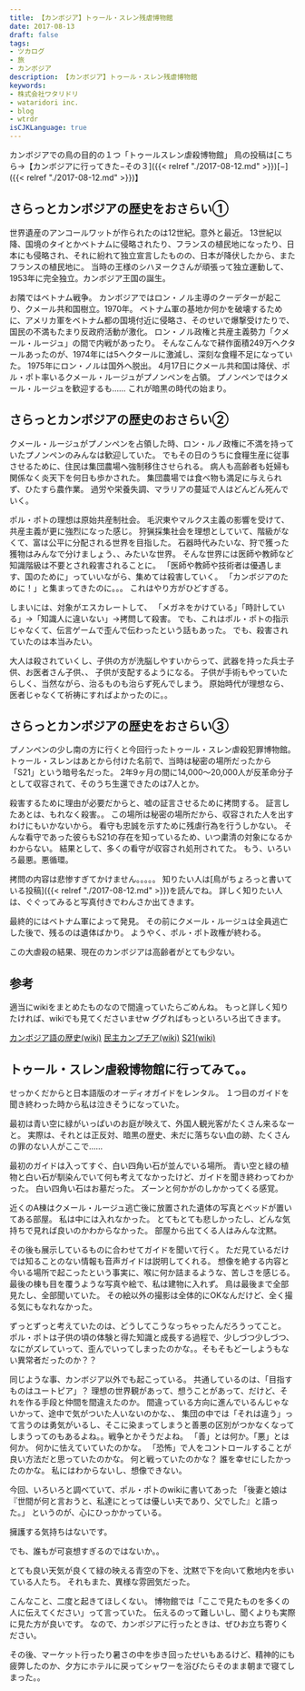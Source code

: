 ```yaml
---
title: 【カンボジア】トゥール・スレン残虐博物館
date: 2017-08-13
draft: false
tags:
- ツカログ
- 旅
- カンボジア
description: 【カンボジア】トゥール・スレン残虐博物館
keywords:
- 株式会社ワタリドリ
- wataridori inc.
- blog
- wtrdr
isCJKLanguage: true
---
```

カンボジアでの鳥の目的の１つ「トゥールスレン虐殺博物館」
鳥の投稿は[こちら→【カンボジアに行ってきた−その３]({{< relref "./2017-08-12.md" >}})[−]({{< relref "./2017-08-12.md" >}})】

## さらっとカンボジアの歴史をおさらい①
世界遺産のアンコールワットが作られたのは12世紀。意外と最近。
13世紀以降、国境のタイとかベトナムに侵略されたり、フランスの植民地になったり、日本にも侵略され、それに紛れて独立宣言したものの、日本が降伏したから、またフランスの植民地に。
当時の王様のシハヌークさんが頑張って独立運動して、1953年に完全独立。カンボジア王国の誕生。

お隣ではベトナム戦争。
カンボジアではロン・ノル主導のクーデターが起こり、クメール共和国樹立。1970年。
ベトナム軍の基地か何かを破壊するために、アメリカ軍をベトナム都の国境付近に侵略さ、そのせいで爆撃受けたりで、国民の不満もたまり反政府活動が激化。
ロン・ノル政権と共産主義勢力「クメール・ルージュ」の間で内戦があったり。
そんなこんなで耕作面積249万ヘクタールあったのが、1974年には5ヘクタールに激減し、深刻な食糧不足になっていた。
1975年にロン・ノルは国外へ脱出。
4月17日にクメール共和国は降伏、ポル・ポト率いるクメール・ルージュがプノンペンを占領。
プノンペンではクメール・ルージュを歓迎するも……
これが暗黒の時代の始まり。

## さらっとカンボジアの歴史のおさらい②
クメール・ルージュがプノンペンを占領した時、ロン・ルノ政権に不満を持っていたプノンペンのみんなは歓迎していた。
でもその日のうちに食糧生産に従事させるために、住民は集団農場へ強制移住させられる。
病人も高齢者も妊婦も関係なく炎天下を何日も歩かされた。
集団農場では食べ物も満足に与えられず、ひたすら農作業。
過労や栄養失調、マラリアの蔓延で人はどんどん死んでいく。

ポル・ポトの理想は原始共産制社会。
毛沢東やマルクス主義の影響を受けて、共産主義が更に強烈になった感じ。
狩猟採集社会を理想としていて、階級がなくて、富は公平に分配される世界を目指した。
石器時代みたいな、狩で獲った獲物はみんなで分けましょう、、みたいな世界。
そんな世界には医師や教師など知識階級は不要とされ殺害されることに。
「医師や教師や技術者は優遇します、国のために」っていいながら、集めては殺害していく。
「カンボジアのために！」と集まってきたのに。。。
これはやり方がひどすぎる。

しまいには、対象がエスカレートして、
「メガネをかけている」「時計している」→「知識人に違いない」→拷問して殺害。
でも、これはポル・ポトの指示じゃなくて、伝言ゲームで歪んで伝わったという話もあった。
でも、殺害されていたのは本当みたい。

大人は殺されていくし、子供の方が洗脳しやすいからって、武器を持った兵士子供、お医者さん子供、、
子供が支配するようになる。
子供が手術もやっていたらしく、当然ながら、治るものも治らず死んでしまう。
原始時代が理想なら、医者じゃなくて祈祷にすればよかったのに。。

## さらっとカンボジアの歴史をおさらい③
プノンペンの少し南の方に行くと今回行ったトゥール・スレン虐殺犯罪博物館。
トゥール・スレンはあとから付けた名前で、当時は秘密の場所だったから「S21」という暗号名だった。
2年9ヶ月の間に14,000～20,000人が反革命分子として収容されて、そのうち生還できたのは7人とか。

殺害するために理由が必要だからと、嘘の証言させるために拷問する。
証言したあとは、もれなく殺害。。
この場所は秘密の場所だから、収容された人を出すわけにもいかないから。
看守も忠誠を示すために残虐行為を行うしかない。
そんな看守であった彼らもS21の存在を知っているため、いつ粛清の対象になるかわからない。
結果として、多くの看守が収容され処刑されてた。
もう、いろいろ最悪。悪循環。

拷問の内容は悲惨すぎてかけません。。。。。
知りたい人は[鳥がちょろっと書いている投稿]({{< relref "./2017-08-12.md" >}})を読んでね。
詳しく知りたい人は、ぐぐってみると写真付きでわんさか出てきます。

最終的にはベトナム軍によって発見。
その前にクメール・ルージュは全員逃亡した後で、残るのは遺体ばかり。
ようやく、ポル・ポト政権が終わる。

この大虐殺の結果、現在のカンボジアは高齢者がとても少ない。

## 参考
適当にwikiをまとめたものなので間違っていたらごめんね。
もっと詳しく知りたければ、wikiでも見てくださいませw
ググればもっといろいろ出てきます。

[カンボジア語の歴史(wiki)](https://ja.wikipedia.org/wiki/%E3%82%AB%E3%83%B3%E3%83%9C%E3%82%B8%E3%82%A2%E3%81%AE%E6%AD%B4%E5%8F%B2)
[民主カンプチア(wiki)](https://ja.wikipedia.org/wiki/%E6%B0%91%E4%B8%BB%E3%82%AB%E3%83%B3%E3%83%97%E3%83%81%E3%82%A2)
[S21(wiki)](https://ja.wikipedia.org/wiki/S21_(%E3%83%88%E3%82%A5%E3%83%BC%E3%83%AB%E3%83%BB%E3%82%B9%E3%83%AC%E3%83%B3))

## トゥール・スレン虐殺博物館に行ってみて。。
せっかくだからと日本語版のオーディオガイドをレンタル。
１つ目のガイドを聞き終わった時から私は泣きそうになっていた。

最初は青い空に緑がいっぱいのお庭が映えて、外国人観光客がたくさん来るなーと。
実際は、それとは正反対、暗黒の歴史、未だに落ちない血の跡、たくさんの罪のない人がここで……

最初のガイドは入ってすぐ、白い四角い石が並んでいる場所。
青い空と緑の植物と白い石が馴染んでいて何も考えてなかったけど、ガイドを聞き終わってわかった。
白い四角い石はお墓だった。
ズーンと何かがのしかかってくる感覚。

近くのA棟はクメール・ルージュ逃亡後に放置された遺体の写真とベッドが置いてある部屋。
私は中には入れなかった。
とてもとても悲しかったし、どんな気持ちで見れば良いのかわからなかった。
部屋から出てくる人はみんな沈黙。

その後も展示しているものに合わせてガイドを聞いて行く。
ただ見ているだけでは知ることのない情報も音声ガイドは説明してくれる。
想像を絶する内容と今いる場所で起こったという事実に、喉に何か詰まるような、苦しさを感じる。
最後の棟も目を覆うような写真や絵で、私は建物に入れず。
鳥は最後まで全部見たし、全部聞いていた。
その絵以外の撮影は全体的にOKなんだけど、全く撮る気にもなれなかった。

ずっとずっと考えていたのは、どうしてこうなっちゃったんだろうってこと。
ポル・ポトは子供の頃の体験と得た知識と成長する過程で、少しづつ少しづつ、なにがズレていって、歪んでいってしまったのかな。。そもそもどーしようもない異常者だったのか？？

同じような事、カンボジア以外でも起こっている。
共通しているのは、「目指すものはユートピア」？
理想の世界観があって、想うことがあって、だけど、それを作る手段と仲間を間違えたのか。
間違っている方向に進んでいるんじゃないかって、途中で気がついた人いないのかな、、
集団の中では「それは違う」って言うのは勇気がいるし、そこに染まってしまうと善悪の区別がつかなくなってしまうってのもあるよね。。戦争とかそうだよね。
「善」とは何か。「悪」とは何か。
何かに怯えていていたのかな。
「恐怖」で人をコントロールすることが良い方法だと思っていたのかな。
何と戦っていたのかな？
誰を幸せにしたかったのかな。
私にはわからないし、想像できない。

今回、いろいろと調べていて、ポル・ポトのwikiに書いてあった
「後妻と娘は『世間が何と言おうと、私達にとっては優しい夫であり、父でした』と語った。」
というのが、心にひっかかっている。


擁護する気持ちはないです。


でも、誰もが可哀想すぎるのではないか。。


とても良い天気が良くて緑の映える青空の下を、沈黙で下を向いて敷地内を歩いている人たち。
それもまた、異様な雰囲気だった。

こんなこと、二度と起きてほしくない。
博物館では「ここで見たものを多くの人に伝えてください」って言っていた。
伝えるのって難しいし、聞くよりも実際に見た方が良いです。
なので、カンボジアに行ったときは、ぜひお立ち寄りください。

その後、マーケット行ったり暑さの中を歩き回ったせいもあるけど、精神的にも疲弊したのか、夕方にホテルに戻ってシャワーを浴びたらそのまま朝まで寝てしまった。。
